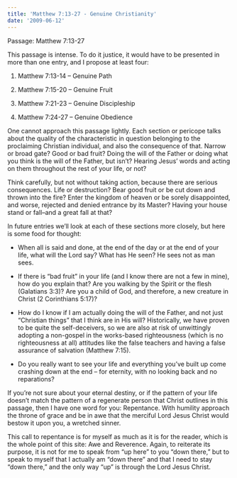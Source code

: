```yaml
---
title: 'Matthew 7:13-27 - Genuine Christianity'
date: '2009-06-12'
---
```

Passage: Matthew 7:13-27

This passage is intense. To do it justice, it would have to be presented in more than one entry, and I propose at least four:

1. Matthew 7:13-14 – Genuine Path

2. Matthew 7:15-20 – Genuine Fruit

3. Matthew 7:21-23 – Genuine Discipleship

4. Matthew 7:24-27 – Genuine Obedience

One cannot approach this passage lightly. Each section or pericope talks about the quality of the characteristic in question belonging to the proclaiming Christian individual, and also the consequence of that. Narrow or broad gate? Good or bad fruit? Doing the will of the Father or doing what you think is the will of the Father, but isn’t? Hearing Jesus’ words and acting on them throughout the rest of your life, or not?

Think carefully, but not without taking action, because there are serious consequences. Life or destruction? Bear good fruit or be cut down and thrown into the fire? Enter the kingdom of heaven or be sorely disappointed, and worse, rejected and denied entrance by its Master? Having your house stand or fall–and a great fall at that?

In future entries we’ll look at each of these sections more closely, but here is some food for thought:

- When all is said and done, at the end of the day or at the end of your life, what will the Lord say? What has He seen? He sees not as man sees.

- If there is “bad fruit” in your life (and I know there are not a few in mine), how do you explain that? Are you walking by the Spirit or the flesh (Galatians 3:3)? Are you a child of God, and therefore, a new creature in Christ (2 Corinthians 5:17)?

- How do I know if I am actually doing the will of the Father, and not just “Christian things” that I think are in His will? Historically, we have proven to be quite the self-deceivers, so we are also at risk of unwittingly adopting a non-gospel in the works-based righteousness (which is no righteousness at all) attitudes like the false teachers and having a false assurance of salvation (Matthew 7:15).

- Do you really want to see your life and everything you’ve built up come crashing down at the end – for eternity, with no looking back and no reparations?

If you’re not sure about your eternal destiny, or if the pattern of your life doesn’t match the pattern of a regenerate person that Christ outlines in this passage, then I have one word for you: Repentance. With humility approach the throne of grace and be in awe that the merciful Lord Jesus Christ would bestow it upon you, a wretched sinner.

This call to repentance is for myself as much as it is for the reader, which is the whole point of this site: Awe and Reverence. Again, to reiterate its purpose, it is not for me to speak from “up here” to you “down there,” but to speak to myself that I actually am “down there” and that I need to stay “down there,” and the only way “up” is through the Lord Jesus Christ.
